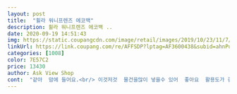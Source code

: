 ```yaml
---
layout: post 
title:  "휠라 워니프렌즈 에코백" 
description: 휠라 워니프렌즈 에코백 ..
date: 2020-09-19 14:51:43 
img: https://static.coupangcdn.com/image/retail/images/2019/10/23/11/7/89527df9-9553-4b31-83d5-31e305c8e627.jpg 
linkUrl: https://link.coupang.com/re/AFFSDP?lptag=AF3600438&subid=ahnPublicAsk&pageKey=322496581&itemId=1040127432&vendorItemId=5497247282&traceid=V0-113-d62db84492d54ad9 
categories: [1008] 
color: 7E57C2 
price: 13430 
author: Ask View Shop 
cont:  "같아  맘에 들어요.<br/> 이것저것  물건을많이 넣을수 있어  좋아요  활용도가 좋고<br/>검정이 예쁘긴한데 아이보리색 사세요... <br/>.<br/>.<br/><br/>귀엽네요.<br/>데일리룩으로 잘 메고 다닐것<br/>기사님의  빠른 배송  감사드려요^^<br/>되게 지져분해보여요ㅠㅠㅠㅠ<br/>매우  만족합니다.<br/><br/>보폴 좀만 나도 지져분해보이고 좀만 먼지 타도<br/>아들래미가 좋아하네요<br/>예뻐요<br/>학원가방으로 쓰고있어요^^<br/>훨라에코백 아이보리 심플하고 산뜻하고<br/>" 
---
```

